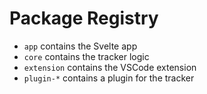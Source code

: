 # Package Registry

- `app` contains the Svelte app
- `core` contains the tracker logic
- `extension` contains the VSCode extension
- `plugin-*` contains a plugin for the tracker
